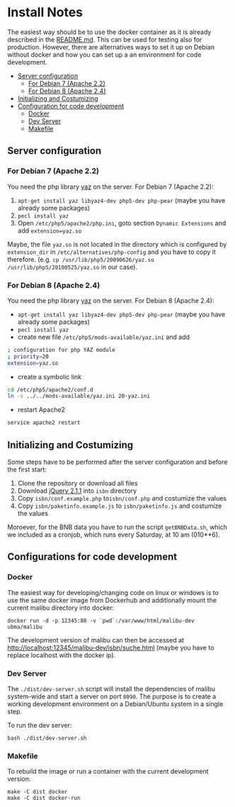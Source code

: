 # Install Notes

The easiest way should be to use the docker
container as it is already described in the
[README.md](README.md#docker). This can be used for
testing also for production. However, there are alternatives ways to set
it up on Debian without docker and how you can set up a
an environment for code development.

* [Server configuration](#server-configuration)
  * [For Debian 7 (Apache 2.2)](#for-debian-7-apache-22)
  * [For Debian 8 (Apache 2.4)](#for-debian-8-apache-24)
* [Initializing and Costumizing](#initializing-and-costumizing)
* [Configuration for code development](#configurations-for-code-development)
  * [Docker](#docker)
  * [Dev Server](#dev-server)
  * [Makefile](#makefile)

## Server configuration

### For Debian 7 (Apache 2.2)
You need the php library <a href="http://php.net/manual/en/book.yaz.php">yaz</a> on the server. For Debian 7 (Apache 2.2):

1. <code>apt-get install yaz libyaz4-dev php5-dev php-pear</code> (maybe you have already some packages)
2. <code>pecl install yaz</code>
3. Open `/etc/php5/apache2/php.ini`, goto section `Dynamic Extensions` and add `extension=yaz.so`

Maybe, the file `yaz.so` is not located in the directory
which is configured by `extension_dir` in
`/etc/alternatives/php-config` and you have to copy it therefore.
(e.g. <code>cp /usr/lib/php5/20090626/yaz.so /usr/lib/php5/20100525/yaz.so</code> in our case).

### For Debian 8 (Apache 2.4)
You need the php library <a href="http://php.net/manual/en/book.yaz.php">yaz</a> on the server. For Debian 8 (Apache 2.4):

* <code>apt-get install yaz libyaz4-dev php5-dev php-pear</code> (maybe you have already some packages)
* <code>pecl install yaz</code>
* create new file `/etc/php5/mods-available/yaz.ini` and add
```sh
; configuration for php YAZ module
; priority=20
extension=yaz.so
```
* create a symbolic link 
```sh
cd /etc/php5/apache2/conf.d 
ln -s ../../mods-available/yaz.ini 20-yaz.ini
```
* restart Apache2
```sh
service apache2 restart
```

## Initializing and Costumizing

Some steps have to be performed after the server configuration and 
before the first start:

1. Clone the repository or download all files
2. Download [jQuery 2.1.1](https://code.jquery.com/jquery-2.1.1.min.js) into `isbn` directory
3. Copy `isbn/conf.example.php` to`isbn/conf.php` and costumize the values
4. Copy `isbn/paketinfo.example.js` to `isbn/paketinfo.js` and costumize the values

Moroever, for the BNB data you have to run the script `getBNBData.sh`, which we
included as a cronjob, which runs every Saturday, at 10 am (010**6).


## Configurations for code development

### Docker

The easiest way for developing/changing code on linux or windows is to use the same docker image
from Dockerhub and additionally mount the current malibu directory into docker:
```
docker run -d -p 12345:80 -v `pwd`:/var/www/html/malibu-dev ubma/malibu
```
The development version of malibu can then be accessed at [http://localhost:12345/malibu-dev/isbn/suche.html](http://localhost:12345/malibu-dev/isbn/suche.html)
(maybe you have to replace localhost with the docker ip).

### Dev Server

The `./dist/dev-server.sh` script will install the dependencies of malibu system-wide and start
a server on port `8090`. The purpose is to create a working development
environment on a Debian/Ubuntu system in a single step.

To run the dev server:

```
bash ./dist/dev-server.sh
```

### Makefile

To rebuild the image or run a container with the current development version:

```
make -C dist docker
make -C dist docker-run
```

